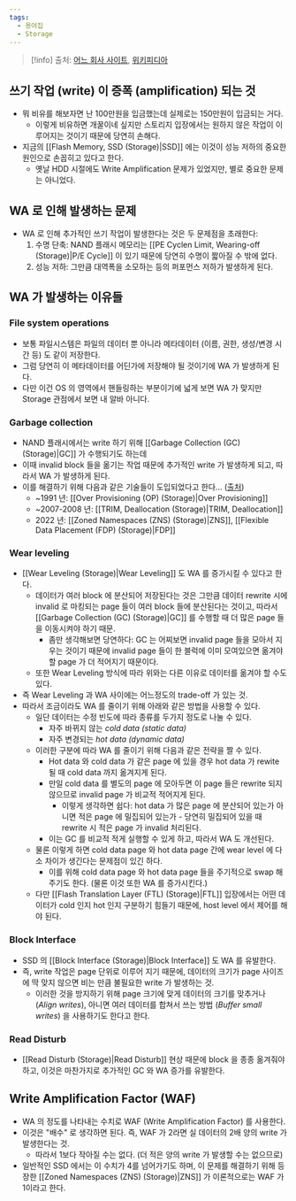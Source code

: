 ```yaml
---
tags:
  - 용어집
  - Storage
---
```

> [!info] 출처: [어느 회사 사이트](https://www.tuxera.com/blog/what-is-write-amplification-why-is-it-bad-what-causes-it/), [위키피디아](https://en.wikipedia.org/wiki/Write_amplification)

## 쓰기 작업 (write) 이 증폭 (amplification) 되는 것

- 뭐 비유를 해보자면 난 100만원을 입금했는데 실제로는 150만원이 입금되는 거다.
	- 이렇게 비유하면 개꿀이네 싶지만 스토리지 입장에서는 원하지 않은 작업이 이루어지는 것이기 때문에 당연히 손해다.
- 지금의 [[Flash Memory, SSD (Storage)|SSD]] 에는 이것이 성능 저하의 중요한 원인으로 손꼽히고 있다고 한다.
	- 옛날 HDD 시절에도 Write Amplification 문제가 있었지만, 별로 중요한 문제는 아니었다.

## WA 로 인해 발생하는 문제

- WA 로 인해 추가적인 쓰기 작업이 발생한다는 것은 두 문제점을 초래한다:
	1. 수명 단축: NAND 플래시 메모리는 [[PE Cyclen Limit, Wearing-off (Storage)|P/E Cycle]] 이 있기 때문에 당연히 수명이 짧아질 수 밖에 없다.
	2. 성능 저하: 그만큼 대역폭을 소모하는 등의 퍼포먼스 저하가 발생하게 된다.

## WA 가 발생하는 이유들

### File system operations

- 보통 파일시스템은 파일의 데이터 뿐 아니라 메타데이터 (이름, 권한, 생성/변경 시간 등) 도 같이 저장한다.
- 그럼 당연히 이 메타데이터를 어딘가에 저장해야 될 것이기에 WA 가 발생하게 된다.
- 다만 이건 OS 의 영역에서 핸들링하는 부분이기에 넓게 보면 WA 가 맞지만 Storage 관점에서 보면 내 알바 아니다.

### Garbage collection

- NAND 플래시에서는 write 하기 위해 [[Garbage Collection (GC) (Storage)|GC]] 가 수행되기도 하는데
- 이때 invalid block 들을 옮기는 작업 때문에 추가적인 write 가 발생하게 되고, 따라서 WA 가 발생하게 된다.
- 이를 해결하기 위해 다음과 같은 기술들이 도입되었다고 한다... ([출처](https://nvmexpress.org/wp-content/uploads/Hyperscale-Innovation-Flexible-Data-Placement-Mode-FDP.pdf))
	- ~1991 년: [[Over Provisioning (OP) (Storage)|Over Provisioning]]
	- ~2007-2008 년: [[TRIM, Deallocation (Storage)|TRIM, Deallocation]]
	- 2022 년: [[Zoned Namespaces (ZNS) (Storage)|ZNS]], [[Flexible Data Placement (FDP) (Storage)|FDP]]

### Wear leveling

- [[Wear Leveling (Storage)|Wear Leveling]] 도 WA 를 증가시킬 수 있다고 한다.
	- 데이터가 여러 block 에 분산되어 저장된다는 것은 그만큼 데이터 rewrite 시에 invalid 로 마킹되는 page 들이 여러 block 들에 분산된다는 것이고, 따라서 [[Garbage Collection (GC) (Storage)|GC]] 를 수행할 때 더 많은 page 들을 이동시켜야 하기 때문.
		- 좀만 생각해보면 당연하다: GC 는 어찌보면 invalid page 들을 모아서 지우는 것이기 때문에 invalid page 들이 한 블럭에 이미 모여있으면 옮겨야 할 page 가 더 적어지기 때문이다.
	- 또한 Wear Leveling 방식에 따라 위와는 다른 이유로 데이터를 옮겨야 할 수도 있다.
- 즉 Wear Leveling 과 WA 사이에는 어느정도의 trade-off 가 있는 것.
- 따라서 조금이라도 WA 를 줄이기 위해 아래와 같은 방법을 사용할 수 있다.
	- 일단 데이터는 수정 빈도에 따라 종류를 두가지 정도로 나눌 수 있다.
		- 자주 바뀌지 않는 *cold data (static data)*
		- 자주 변경되는 *hot data (dynamic data)*
	- 이러한 구분에 따라 WA 를 줄이기 위해 다음과 같은 전략을 짤 수 있다.
		- Hot data 와 cold data 가 같은 page 에 있을 경우 hot data 가 rewite 될 때 cold data 까지 옮겨지게 된다.
		- 만일 cold data 를 별도의 page 에 모아두면 이 page 들은 rewrite 되지 않으므로 invalid page 가 비교적 적어지게 된다.
			- 이렇게 생각하면 쉽다: hot data 가 많은 page 에 분산되어 있는가 아니면 적은 page 에 밀집되어 있는가 - 당연히 밀집되어 있을 때 rewrite 시 적은 page 가 invalid 처리된다.
		- 이는 GC 를 비교적 적게 실행할 수 있게 하고, 따라서 WA 도 개선된다.
	- 물론 이렇게 하면 cold data page 와 hot data page 간에 wear level 에 다소 차이가 생긴다는 문제점이 있긴 하다.
		- 이를 위해 cold data page 와 hot data page 들을 주기적으로 swap 해주기도 한다. (물론 이것 또한 WA 를 증가시킨다.)
	- 다만 [[Flash Translation Layer (FTL) (Storage)|FTL]] 입장에서는 어떤 데이터가 cold 인지 hot 인지 구분하기 힘들기 때문에, host level 에서 제어를 해야 된다.

### Block Interface

- SSD 의 [[Block Interface (Storage)|Block Interface]] 도 WA 를 유발한다.
- 즉, write 작업은 page 단위로 이루어 지기 때문에, 데이터의 크기가 page 사이즈에 딱 맞지 않으면 비는 만큼 불필요한 write 가 발생하는 것.
	- 이러한 것을 방지하기 위해 page 크기에 맞게 데이터의 크기를 맞추거나 (*Align writes*), 아니면 여러 데이터를 합쳐서 쓰는 방법 (*Buffer small writes*) 을 사용하기도 한다고 한다.

### Read Disturb

- [[Read Disturb (Storage)|Read Disturb]] 현상 때문에 block 을 종종 옮겨줘야 하고, 이것은 마찬가지로 추가적인 GC 와 WA 증가를 유발한다.

## Write Amplification Factor (WAF)

- WA 의 정도를 나타내는 수치로 WAF (Write Amplification Factor) 를 사용한다.
- 이것은 "배수" 로 생각하면 된다. 즉, WAF 가 2라면 실 데이터의 2배 양의 write 가 발생한다는 것.
	- 따라서 1보다 작아질 수는 없다. (더 적은 양의 write 가 발생할 수는 없으므로)
- 일반적인 SSD 에서는 이 수치가 4를 넘어가기도 하며, 이 문제를 해결하기 위해 등장한 [[Zoned Namespaces (ZNS) (Storage)|ZNS]] 가 이론적으로는 WAF 가 1이라고 한다.